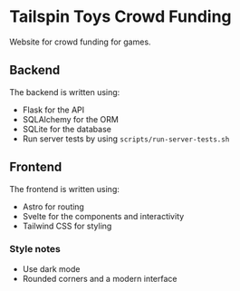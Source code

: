 # Tailspin Toys Crowd Funding

Website for crowd funding for games.

## Backend

The backend is written using:

- Flask for the API
- SQLAlchemy for the ORM
- SQLite for the database
- Run server tests by using `scripts/run-server-tests.sh`

## Frontend

The frontend is written using:

- Astro for routing
- Svelte for the components and interactivity
- Tailwind CSS for styling

### Style notes

- Use dark mode
- Rounded corners and a modern interface